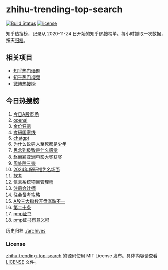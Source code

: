 # zhihu-trending-top-search

[![Build Status](https://github.com/justjavac/zhihu-trending-top-search/workflows/ci/badge.svg?branch=main)](https://github.com/justjavac/zhihu-trending-top-search/actions)
[![license](https://img.shields.io/github/license/justjavac/zhihu-trending-top-search)](https://github.com/justjavac/zhihu-trending-top-search/blob/main/LICENSE)

知乎热搜榜，记录从 2020-11-24
日开始的知乎热搜榜单。每小时抓取一次数据，按天[归档](./archives)。

## 相关项目

- [知乎热门话题](https://github.com/justjavac/zhihu-trending-hot-questions)
- [知乎热门视频](https://github.com/justjavac/zhihu-trending-hot-video)
- [微博热搜榜](https://github.com/justjavac/weibo-trending-hot-search)

## 今日热搜榜

<!-- BEGIN -->
<!-- 最后更新时间 Tue Mar 12 2024 23:12:07 GMT+0800 (China Standard Time) -->

1. [今日A股市场](https://www.zhihu.com/search?q=今日A股市场)
1. [openai](https://www.zhihu.com/search?q=openai)
1. [金价狂飙](https://www.zhihu.com/search?q=金价狂飙)
1. [考研国家线](https://www.zhihu.com/search?q=考研国家线)
1. [chatgpt](https://www.zhihu.com/search?q=chatgpt)
1. [为什么说男人至死都是少年](https://www.zhihu.com/search?q=为什么说男人至死都是少年)
1. [思念到极致是什么感觉](https://www.zhihu.com/search?q=思念到极致是什么感觉)
1. [赵丽颖亚洲电影大奖获奖](https://www.zhihu.com/search?q=赵丽颖亚洲电影大奖获奖)
1. [周处除三害](https://www.zhihu.com/search?q=周处除三害)
1. [2024年保研推免名场面](https://www.zhihu.com/search?q=2024年保研推免名场面)
1. [软考](https://www.zhihu.com/search?q=软考)
1. [信息系统项目管理师](https://www.zhihu.com/search?q=信息系统项目管理师)
1. [注册会计师](https://www.zhihu.com/search?q=注册会计师)
1. [注会备考攻略](https://www.zhihu.com/search?q=注会备考攻略)
1. [A股三大指数开盘涨跌不一](https://www.zhihu.com/search?q=A股三大指数开盘涨跌不一)
1. [第二十条](https://www.zhihu.com/search?q=第二十条)
1. [pmp证书](https://www.zhihu.com/search?q=pmp证书)
1. [pmp证书有意义吗](https://www.zhihu.com/search?q=pmp证书有意义吗)

<!-- END -->

历史归档 [./archives](./archives)

### License

[zhihu-trending-top-search](https://github.com/justjavac/zhihu-trending-top-search)
的源码使用 MIT License 发布。具体内容请查看 [LICENSE](./LICENSE) 文件。
